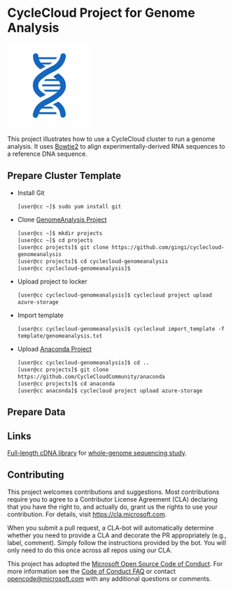 # CycleCloud Project for Genome Analysis

![Icon](./icon.png)

This project illustrates how to use a CycleCloud cluster to run a genome analysis. It uses [Bowtie2][] to align experimentally-derived RNA sequences to a reference DNA sequence.

## Prepare Cluster Template

* Install Git

  ```shell
  [user@cc ~]$ sudo yum install git
  ```

* Clone [GenomeAnalysis Project][]

  ```shell
  [user@cc ~]$ mkdir projects
  [user@cc ~]$ cd projects
  [user@cc projects]$ git clone https://github.com/gingi/cyclecloud-genomeanalysis
  [user@cc projects]$ cd cyclecloud-genomeanalysis
  [user@cc cyclecloud-genomeanalysis]$ 
  ```

* Upload project to locker

  ```shell
  [user@cc cyclecloud-genomeanalysis]$ cyclecloud project upload azure-storage
  ```

* Import template

  ```shell
  [user@cc cyclecloud-genomeanalysis]$ cyclecloud import_template -f template/genomeanalysis.txt
  ```

* Upload [Anaconda Project][]

  ```shell
  [user@cc cyclecloud-genomeanalysis]$ cd ..
  [user@cc projects]$ git clone https://github.com/CycleCloudCommunity/anaconda
  [user@cc projects]$ cd anaconda
  [user@cc anaconda]$ cyclecloud project upload azure-storage
  ```

## Prepare Data

## Links
 [Anaconda Project]: https://github.com/CycleCloudCommunity/anaconda
 [GATK tutorials]: https://software.broadinstitute.org/gatk/documentation/topic?name=tutorials
 [GenomeAnalysis Project]: https://github.com/gingi/cyclecloud-genomeanalysis
 [Maize genome sequence]: ftp://ftp.ebi.ac.uk/pub/databases/ena/wgs/public/lp/LPUQ01.fasta.gz

 [Bowtie2]: http://bowtie-bio.sourceforge.net/bowtie2/index.shtml
 [SRA Toolkit]: https://trace.ncbi.nlm.nih.gov/Traces/sra/sra.cgi?view=software

[Full-length cDNA library](https://www.ncbi.nlm.nih.gov/Traces/study/?acc=SRP067440) for [whole-genome sequencing study](https://www.ncbi.nlm.nih.gov/pubmed/28605751).

## Contributing

This project welcomes contributions and suggestions.  Most contributions require you to agree to a
Contributor License Agreement (CLA) declaring that you have the right to, and actually do, grant us
the rights to use your contribution. For details, visit https://cla.microsoft.com.

When you submit a pull request, a CLA-bot will automatically determine whether you need to provide
a CLA and decorate the PR appropriately (e.g., label, comment). Simply follow the instructions
provided by the bot. You will only need to do this once across all repos using our CLA.

This project has adopted the [Microsoft Open Source Code of Conduct](https://opensource.microsoft.com/codeofconduct/).
For more information see the [Code of Conduct FAQ](https://opensource.microsoft.com/codeofconduct/faq/) or
contact [opencode@microsoft.com](mailto:opencode@microsoft.com) with any additional questions or comments.
